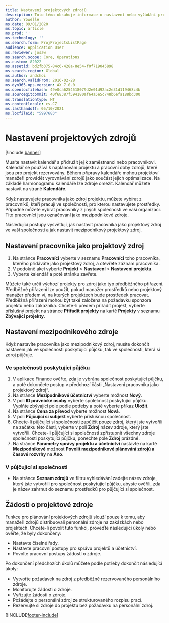```yaml
---
title: Nastavení projektových zdrojů
description: Toto téma obsahuje informace o nastavení nebo vyžádání projektových zdrojů.
author: Yowelle
ms.date: 09/01/2020
ms.topic: article
ms.prod: ''
ms.technology: ''
ms.search.form: ProjProjectsListPage
audience: Application User
ms.reviewer: josaw
ms.search.scope: Core, Operations
ms.custom: 82022
ms.assetid: bd2fb375-84c6-428a-8e54-f0f719045898
ms.search.region: Global
ms.author: andchoi
ms.search.validFrom: 2016-02-28
ms.dyn365.ops.version: AX 7.0.0
ms.openlocfilehash: 49e0ca6254518079d2e01d92ac2e31d119468c4b
ms.sourcegitcommit: 40f68387f594180af64a5e5c748b6efa188bd300
ms.translationtype: HT
ms.contentlocale: cs-CZ
ms.lasthandoff: 05/10/2021
ms.locfileid: "5997683"
---
```

# <a name="set-up-project-resources"></a>Nastavení projektových zdrojů

[!include [banner](../includes/banner.md)]

Musíte nastavit kalendář a přidružit jej k zaměstnanci nebo pracovníkovi. Kalendář se používá k naplánování projektu a pracovní doby zdrojů, které jsou pro projekt rezervovány. Během přípravy kalendáře mohou projektoví manažeři provádět vyrovnávání zdrojů jako součást jejich optimalizace. Na základě harmonogramu kalendáře lze zdroje omezit. Kalendář můžete nastavit na straně **Kalendáře**.

Když nastavujete pracovníka jako zdroj projektu, můžete vybírat z pracovníků, kteří pracují ve společnosti, pro kterou nastavujete prostředky. Případně můžete vybrat pracovníky z jiných společností ve vaší organizaci. Tito pracovníci jsou označování jako mezipodnikové zdroje.

Následující postupy vysvětlují, jak nastavit pracovníka jako projektový zdroj ve vaší společnosti a jak nastavit mezipodnikový projektový zdroj.

## <a name="set-up-a-worker-as-a-project-resource"></a>Nastavení pracovníka jako projektový zdroj

1. Na stránce **Pracovníci** vyberte v seznamu **Pracovníci** toho pracovníka, kterého přidáváte jako projektový zdroj, a otevřete záznam pracovníka.
2. V podokně akcí vyberte **Projekt** &gt; **Nastavení** &gt; **Nastavení projektu**.
3. Vyberte kalendář a poté stránku zavřete.

Můžete také určit výchozí projekty pro zdroj jako typ předběžného přiřazení. Předběžné přiřazení lze použít, pokud manažer prostředků nebo projektový manažer předem ví, na kterých projektech bude prostředek pracovat. Předběžná přiřazení mohou být také založena na požadavku sponzora projektu nebo zákazníka. Chcete-li předem přiřadit projekt, vyberte příslušný projekt na stránce **Přiřadit projekty** na kartě **Projekty** v seznamu **Zbývající projekty**.

## <a name="set-up-an-intercompany-resource"></a>Nastavení mezipodnikového zdroje

Když nastavíte pracovníka jako mezipodnikový zdroj, musíte dokončit nastavení jak ve společnosti poskytující půjčku, tak ve společnosti, která si zdroj půjčuje.

### <a name="in-the-lending-company"></a>Ve společnosti poskytující půjčku

1. V aplikace Finance ověřte, zda je vybrána společnost poskytující půjčku, a poté dokončete postup v předchozí části „Nastavení pracovníka jako projektový zdroj“.
2. Na stránce **Mezipodnikové účetnictví** vyberte možnost **Nový**.
3. V poli **ID právnické osoby** vyberte společnost poskytující půjčku. Vyplňte zbývající pole podle potřeby a poté vyberte příkaz **Uložit**.
4. Na stránce **Cena za převod** vyberte možnost **Nová**.
5. V poli **Půjčující si subjekt** vyberte příslušnou společnost.
6. Chcete-li půjčující si společnosti zapůjčit pouze zdroj, který jste vytvořili na začátku této části, vyberte v poli **Zdroj** název zdroje, který jste vytvořili. Chcete-li půjčující si společnosti zpřístupnit všechny zdroje společnosti poskytující půjčku, ponechte pole **Zdroj** prázdné.
7. Na stránce **Parametry správy projektu a účetnictví** nastavte na kartě **Mezipodnikové** možnost **Povolit mezipodnikové plánování zdrojů a časové rozvrhy** na **Ano**.

### <a name="in-the-borrowing-company"></a>V půjčující si společnosti

- Na stránce **Seznam zdrojů** ve filtru vyhledávání zadejte název zdroje, který jste vytvořili pro společnost poskytující půjčku, abyste ověřili, zda je název zahrnut do seznamu prostředků pro půjčující si společnost.

## <a name="request-project-resources"></a>Žádosti o projektové zdroje
Funkce pro plánování projektových zdrojů slouží pouze k tomu, aby manažeři zdrojů distribuovali personální zdroje na zakázkách nebo projektech. Chcete-li povolit tuto funkci, proveďte následující úkoly nebo ověřte, že byly dokončeny:

- Nastavte číselné řady.
- Nastavte pracovní postupy pro správu projektů a účetnictví.
- Povolte pracovní postupy žádostí o zdroje.

Po dokončení předchozích úkolů můžete podle potřeby dokončit následující úkoly:

- Vytvořte požadavek na zdroj z předběžně rezervovaného personálního zdroje.
- Monitorujte žádosti o zdroje.
- Vyřizujte žádosti o zdroje.
- Požádejte o personální zdroj ze strukturovaného rozpisu prací.
- Rezervujte si zdroje do projektu bez požadavku na personální zdroj.


[!INCLUDE[footer-include](../includes/footer-banner.md)]
